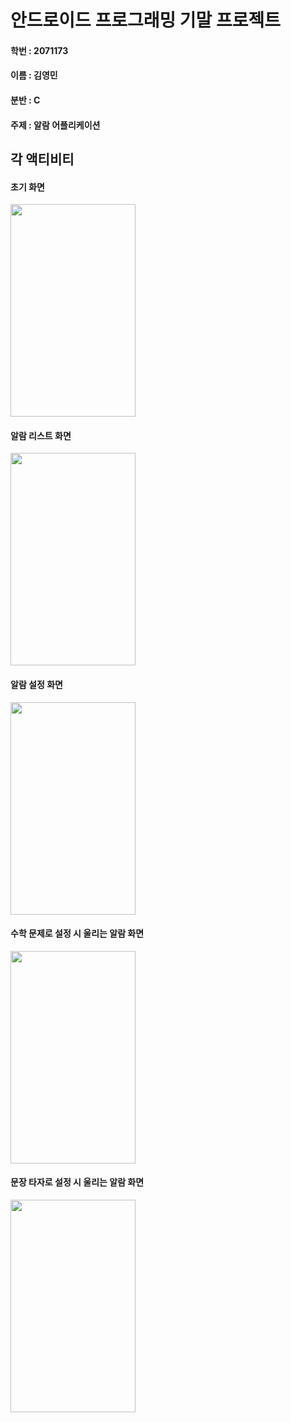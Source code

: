 # 안드로이드 프로그래밍 기말 프로젝트

#### 학번 : 2071173

#### 이름 : 김영민

#### 분반 : C

#### 주제 : 알람 어플리케이션



## 각 액티비티

#### 초기 화면
<img src="https://github.com/friedkimbap/androidfinal/assets/89963027/98482ab9-e8b0-401a-9151-d9b4f31aeabd"  width="200" height="340"/>

#### 알람 리스트 화면
<img src="https://github.com/friedkimbap/androidfinal/assets/89963027/20e3129e-5d26-43c5-aa9b-831cbf53e1f1"  width="200" height="340"/>

#### 알람 설정 화면
<img src="https://github.com/friedkimbap/androidfinal/assets/89963027/33f817b6-1a55-4ec1-a717-8f44f7013820"  width="200" height="340"/>

#### 수학 문제로 설정 시 울리는 알람 화면
<img src="https://github.com/friedkimbap/androidfinal/assets/89963027/0cf5f7f8-49a1-40bf-9163-a6bb483f10ee"  width="200" height="340"/>

#### 문장 타자로 설정 시 울리는 알람 화면
<img src="https://github.com/friedkimbap/androidfinal/assets/89963027/a0e1f708-660f-43c3-b731-3da973d5feed"  width="200" height="340"/>
